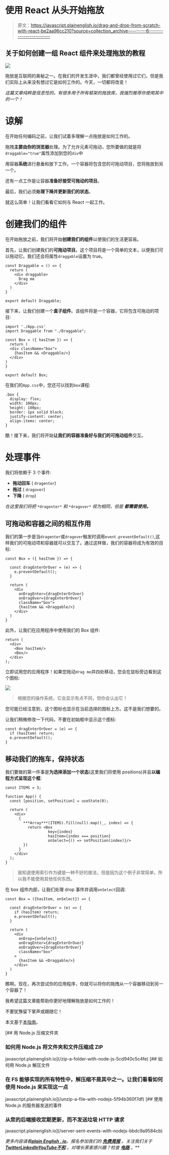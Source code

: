 # 使用 React 从头开始拖放

> 原文：<https://javascript.plainenglish.io/drag-and-drop-from-scratch-with-react-be2aa96cc210?source=collection_archive---------6----------------------->

## 关于如何创建一组 React 组件来处理拖放的教程

![](img/b89779b7b315e8156d18d2c591b6075a.png)

拖放是互联网的奥秘之一。在我们的开发生涯中，我们都曾经使用过它们，但是我们实际上从来没有想过它是如何工作的。今天，一切都将改变！

*这篇文章纯粹是信息性的。有很多用于所有框架的拖放库，我强烈推荐你使用其中的一个！*

# 谅解

在开始任何编码之前，让我们试着多理解一点拖放是如何工作的。

拖拽**主要由你的浏览器**处理。为了允许元素可拖动，您所要做的就是将`draggable="true"`属性添加到您的`div`中

用容器**系统**进行悬垂和放下工作。一个容器将包含您的可拖动项目，您将拖放到另一个。

还有一点工作是让容器**准备好接受可拖动的项目**。

最后，我们必须**处理下降并更新我们的状态**。

就这么简单！让我们看看它如何与 React 一起工作。

# 创建我们的组件

在开始拖放之前，我们将开始**创建我们的组件**以使我们的生活更容易。

首先，让我们创建我们的**可拖动项目**。这个项目将是一个简单的文本，以便我们可以拖动它。我们还会将属性`draggable`设置为 true。

```
const Draggable = () => {
  return (
    <div draggable>
      Drag me
    </div>
  )
}

export default Draggable;
```

接下来，让我们创建一个**盒子组件**。该组件将是一个容器，它将包含可拖动的项目:

```
import './App.css'
import Draggable from "./Draggable";

const Box = ({ hasItem }) => {
  return (
  <div className="box">
    {hasItem && <Draggable/>}
  </div>
)
}

export default Box;
```

在我们的`App.css`中，您还可以找到`box`课程:

```
.box {
  display: flex;
  width: 100px;
  height: 100px;
  border: 1px solid black;
  justify-content: center;
  align-items: center;
}
```

酷！接下来，我们将开始**让我们的容器准备好与我们的可拖动组件**交互。

# 处理事件

我们将依赖于 3 个事件:

*   **拖动回车** ( `dragenter`)
*   **拖过** ( `dragover`)
*   **下降** ( `drop`)

*在这里我们将把* `*dragenter*` *和* `*dragover*` *视为相同，但是* ***都需要使用。***

## 可拖动和容器之间的相互作用

我们的第一步是当`dragenter`或`dragover`触发时调用`event.preventDefault()`,这样我们的可拖动项和容器就可以交互了。通过这样做，我们的容器将成为有效的目标:

```
const Box = ({ hasItem }) => {

  const dragEnterOrOver = (e) => {
    e.preventDefault();
  }

  return (
    <div 
      onDragEnter={dragEnterOrOver} 
      onDragOver={dragEnterOrOver} 
      className="box">
      {hasItem && <Draggable/>}
    </div>
  )
}
```

此外，让我们在应用程序中使用我们的 Box 组件:

```
return (
  <div>
    <Box hasItem/>
    <Box/>
  </div>
);
```

立即试用您的应用程序！如果您拖动`drag me`并四处移动，您会在鼠标旁边看到这个图标:

![](img/58c61425ef1c10ac9a1ba43d898f7083.png)

> 根据您的操作系统，它会显示有点不同，但你会认出它！

您可能已经注意到，这个图标也显示在当前选择的图标上方。这不是我们想要的。

让我们稍微修改一下代码，不要在初始框中显示这个图标:

```
const dragEnterOrOver = (e) => {
  if (hasItem) return;
  e.preventDefault();
}
```

## 移动我们的拖车，保持状态

我们要做的第一件事是**为选择添加一个状态**(这里我们将使用 positions)并且**以编程方式呈现这个框**:

```
const ITEMS = 3;

function App() {
  const [position, setPosition] = useState(0);

  return (
    <div>
      {
        ***Array***(ITEMS).fill(null).map((_, index) => {
          return <Box 
                   key={index} 
                   hasItem={index === position} 
                   onSelect={() => setPosition(index)}/>
        })
      }
    </div>
  );
}
```

> 我知道使用索引作为键是一种不好的做法，但是因为这个例子非常简单，所以我不能使用其他任何东西。

在 box 组件内部，让我们处理 drop 事件并调用`onSelect`回调:

```
const Box = ({hasItem, onSelect}) => {

  const dragEnterOrOver = (e) => {
    if (hasItem) return;
    e.preventDefault();
  }

  return (
    <div
      onDrop={onSelect}
      onDragEnter={dragEnterOrOver}
      onDragOver={dragEnterOrOver}
      className="box"
    >
      {hasItem && <Draggable/>}
    </div>
  )
}
```

瞧啊。现在，再次尝试你的应用程序，你就可以将你的拖拽从一个容器移动到另一个容器了！

我希望这篇文章能帮助你更好地理解拖放是如何工作的！

不要犹豫留下掌声或跟随它！

本文基于[本指南](https://www.javascripttutorial.net/web-apis/javascript-drag-and-drop/#:~:text=Introduction%20to%20JavaScript%20Drag%20and%20Drop%20API&text=To%20drag%20an%20image%2C%20you,you%20would%20drag%20an%20image.)。

[](/zip-a-folder-with-node-js-5cd940c5c4fe) [## 用 Node.js 压缩文件夹

### 如何用 Node.js 将文件夹和文件压缩成 ZIP

javascript.plainenglish.io](/zip-a-folder-with-node-js-5cd940c5c4fe) [](/unzip-a-file-with-nodejs-5f94b360f7df) [## 如何用 Node.js 解压文件

### 在 FS 能够实现的所有特性中，解压缩不是其中之一。让我们看看如何使用 Node.js 来实现这一点

javascript.plainenglish.io](/unzip-a-file-with-nodejs-5f94b360f7df) [](/server-sent-events-with-nodejs-bbdc9a9584cb) [## 使用 Node.js 的服务器发送的事件

### 从您的后端接收定期更新，而不发送垃圾 HTTP 请求

javascript.plainenglish.io](/server-sent-events-with-nodejs-bbdc9a9584cb) 

*更多内容请看*[***plain English . io***](https://plainenglish.io/)*。报名参加我们的* [***免费周报***](http://newsletter.plainenglish.io/) *。关注我们关于*[***Twitter***](https://twitter.com/inPlainEngHQ)[***LinkedIn***](https://www.linkedin.com/company/inplainenglish/)*[***YouTube***](https://www.youtube.com/channel/UCtipWUghju290NWcn8jhyAw)*[***不和***](https://discord.gg/GtDtUAvyhW) *。对增长黑客感兴趣？检查* [***电路***](https://circuit.ooo/) *。***
